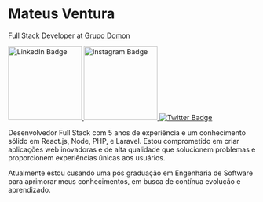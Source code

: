 # Mateus Ventura
Full Stack Developer at [Grupo Domon](https://www.grupodomon.com.br)

<div id="badges">
  <a href="your-linkedin-URL">
    <img src="https://i.ibb.co/5Y4qScF/github-linkedin.png" width="150" alt="LinkedIn Badge"/>
  </a>
  <a href="your-instagram-URL">
    <img src="https://i.ibb.co/61PCvFy/github-instagram.png" width="150" alt="Instagram Badge"/>
  </a>
  <a href="your-email-URL">
    <img src="https://img.shields.io/badge/Twitter-blue?style=for-the-badge&logo=twitter&logoColor=white" alt="Twitter Badge"/>
  </a>
</div>

Desenvolvedor Full Stack com 5 anos de experiência e um conhecimento sólido em React.js, Node, PHP, e Laravel. Estou comprometido em criar aplicações web inovadoras e de alta qualidade que solucionem problemas e proporcionem experiências únicas aos usuários. 

Atualmente estou cusando uma pós graduação em Engenharia de Software para aprimorar meus conhecimentos, em busca de contínua evolução e aprendizado.

<!--
**omateusventura/omateusventura** is a ✨ _special_ ✨ repository because its `README.md` (this file) appears on your GitHub profile.

Here are some ideas to get you started:

- 🔭 I’m currently working on ...
- 🌱 I’m currently learning ...
- 👯 I’m looking to collaborate on ...
- 🤔 I’m looking for help with ...
- 💬 Ask me about ...
- 📫 How to reach me: ...
- 😄 Pronouns: ...
- ⚡ Fun fact: ...
-->

